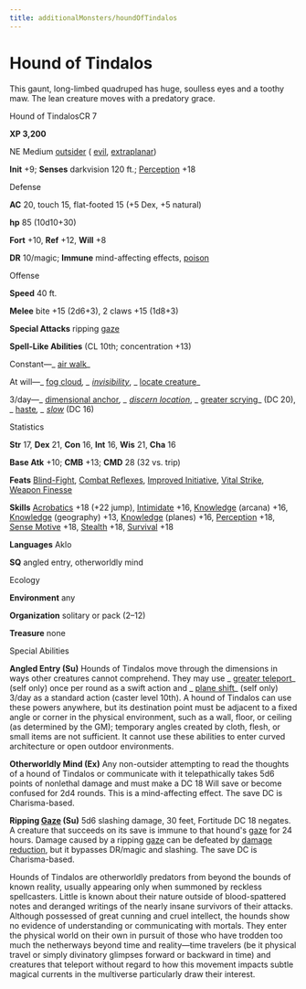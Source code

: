 ```yaml
---
title: additionalMonsters/houndOfTindalos
---
```

# Hound of Tindalos

This gaunt, long-limbed quadruped has huge, soulless eyes and a toothy maw. The lean creature moves with a predatory grace.

Hound of TindalosCR 7

**XP 3,200**

NE Medium [outsider](monsters/creatureTypes#_outsider) ( [evil](monsters/creatureTypes#_evil-subtype), [extraplanar](monsters/creatureTypes#_extraplanar-subtype))

**Init** +9; **Senses** darkvision 120 ft.; [Perception](additionalMonsters/../skills/perception#_perception) +18

Defense

**AC** 20, touch 15, flat-footed 15 (+5 Dex, +5 natural)

**hp** 85 (10d10+30)

**Fort** +10, **Ref** +12, **Will** +8

**DR** 10/magic; **Immune** mind-affecting effects, [poison](monsters/universalMonsterRules#_poison-(ex-or-su))

Offense

**Speed** 40 ft.

**Melee** bite +15 (2d6+3), 2 claws +15 (1d8+3)

**Special Attacks** ripping [gaze](monsters/universalMonsterRules#_gaze)

**Spell-Like Abilities** (CL 10th; concentration +13)

Constant—_ [air walk](additionalMonsters/../spells/airWalk#_air-walk)_

At will—_ [fog cloud](additionalMonsters/../spells/fogCloud)_, _ [invisibility](additionalMonsters/../spells/invisibility#_invisibility)_, _ [locate creature](additionalMonsters/../spells/locateCreature#_locate-creature)_

3/day—_ [dimensional anchor](additionalMonsters/../spells/dimensionalAnchor#_dimensional)_, _ [discern location](additionalMonsters/../spells/discernLocation#_discern-location)_, _ [greater scrying](additionalMonsters/../spells/scrying#_scrying-greater)_ (DC 20), _ [haste](additionalMonsters/../spells/haste#_haste)_, _ [slow](additionalMonsters/../spells/slow#_slow)_ (DC 16)

Statistics

**Str** 17, **Dex** 21, **Con** 16, **Int** 16, **Wis** 21, **Cha** 16

**Base Atk** +10; **CMB** +13; **CMD** 28 (32 vs. trip)

**Feats** [Blind-Fight](additionalMonsters/../feats#_blind-fight), [Combat Reflexes](additionalMonsters/../feats#_combat-reflexes), [Improved Initiative](additionalMonsters/../feats#_improved-initiative), [Vital Strike](additionalMonsters/../feats#_vital-strike), [Weapon Finesse](additionalMonsters/../feats#_weapon-finesse)

**Skills** [Acrobatics](additionalMonsters/../skills/acrobatics#_acrobatics) +18 (+22 jump), [Intimidate](additionalMonsters/../skills/intimidate#_intimidate) +16, [Knowledge](additionalMonsters/../skills/knowledge#_knowledge) (arcana) +16, [Knowledge](additionalMonsters/../skills/knowledge#_knowledge) (geography) +13, [Knowledge](additionalMonsters/../skills/knowledge#_knowledge) (planes) +16, [Perception](additionalMonsters/../skills/perception#_perception) +18, [Sense Motive](additionalMonsters/../skills/senseMotive#_sense-motive) +18, [Stealth](additionalMonsters/../skills/stealth#_stealth) +18, [Survival](additionalMonsters/../skills/survival#_survival) +18

**Languages** Aklo

**SQ** angled entry, otherworldly mind

Ecology

**Environment** any

**Organization** solitary or pack (2–12)

**Treasure** none

Special Abilities

**Angled Entry (Su)** Hounds of Tindalos move through the dimensions in ways other creatures cannot comprehend. They may use _ [greater teleport](additionalMonsters/../spells/teleport#_teleport-greater)_ (self only) once per round as a swift action and _ [plane shift](additionalMonsters/../spells/planeShift#_plane-shift)_ (self only) 3/day as a standard action (caster level 10th). A hound of Tindalos can use these powers anywhere, but its destination point must be adjacent to a fixed angle or corner in the physical environment, such as a wall, floor, or ceiling (as determined by the GM); temporary angles created by cloth, flesh, or small items are not sufficient. It cannot use these abilities to enter curved architecture or open outdoor environments.

**Otherworldly Mind (Ex)** Any non-outsider attempting to read the thoughts of a hound of Tindalos or communicate with it telepathically takes 5d6 points of nonlethal damage and must make a DC 18 Will save or become confused for 2d4 rounds. This is a mind-affecting effect. The save DC is Charisma-based.

**Ripping [Gaze](monsters/universalMonsterRules#_gaze) (Su)** 5d6 slashing damage, 30 feet, Fortitude DC 18 negates. A creature that succeeds on its save is immune to that hound's [gaze](monsters/universalMonsterRules#_gaze) for 24 hours. Damage caused by a ripping [gaze](monsters/universalMonsterRules#_gaze) can be defeated by [damage reduction](monsters/universalMonsterRules#_damage-reduction-(ex-or-su)), but it bypasses DR/magic and slashing. The save DC is Charisma-based.

Hounds of Tindalos are otherworldly predators from beyond the bounds of known reality, usually appearing only when summoned by reckless spellcasters. Little is known about their nature outside of blood-spattered notes and deranged writings of the nearly insane survivors of their attacks. Although possessed of great cunning and cruel intellect, the hounds show no evidence of understanding or communicating with mortals. They enter the physical world on their own in pursuit of those who have trodden too much the netherways beyond time and reality—time travelers (be it physical travel or simply divinatory glimpses forward or backward in time) and creatures that teleport without regard to how this movement impacts subtle magical currents in the multiverse particularly draw their interest.

